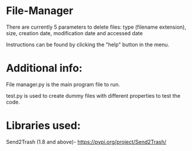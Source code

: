 # File-Manager

There are currently 5 parameters to delete files: type (filename extension), size, creation date, modification date and accessed date

Instructions can be found by clicking the "help" button in the menu.

# Additional info:
File manager.py is the main program file to run.

test.py is used to create dummy files with different properties to test the code.

# Libraries used: 
Send2Trash (1.8 and above)- https://pypi.org/project/Send2Trash/



